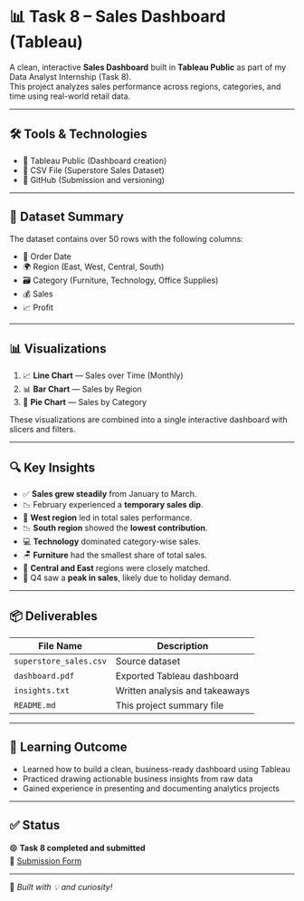 # 📊 Task 8 – Sales Dashboard (Tableau)

A clean, interactive **Sales Dashboard** built in **Tableau Public** as part of my Data Analyst Internship (Task 8).  
This project analyzes sales performance across regions, categories, and time using real-world retail data.

---

## 🛠️ Tools & Technologies

- 🧰 Tableau Public (Dashboard creation)
- 📁 CSV File (Superstore Sales Dataset)
- 📝 GitHub (Submission and versioning)

---

## 📁 Dataset Summary

The dataset contains over 50 rows with the following columns:
- 📅 Order Date
- 🌍 Region (East, West, Central, South)
- 🗃️ Category (Furniture, Technology, Office Supplies)
- 💰 Sales
- 📈 Profit

---

## 📊 Visualizations

1. 📈 **Line Chart** — Sales over Time (Monthly)
2. 📊 **Bar Chart** — Sales by Region
3. 🥧 **Pie Chart** — Sales by Category

These visualizations are combined into a single interactive dashboard with slicers and filters.

---

## 🔍 Key Insights

- ✅ **Sales grew steadily** from January to March.
- 📉 February experienced a **temporary sales dip**.
- 🌟 **West region** led in total sales performance.
- 📉 **South region** showed the **lowest contribution**.
- 💻 **Technology** dominated category-wise sales.
- 🪑 **Furniture** had the smallest share of total sales.
- 🧭 **Central and East** regions were closely matched.
- 🎄 Q4 saw a **peak in sales**, likely due to holiday demand.

---

## 📦 Deliverables

| File Name             | Description                         |
|-----------------------|-------------------------------------|
| `superstore_sales.csv`| Source dataset                     |
| `dashboard.pdf`       | Exported Tableau dashboard          |
| `insights.txt`        | Written analysis and takeaways      |
| `README.md`           | This project summary file           |

---

## 🧠 Learning Outcome

- Learned how to build a clean, business-ready dashboard using Tableau
- Practiced drawing actionable business insights from raw data
- Gained experience in presenting and documenting analytics projects

---

## ✅ Status

🟢 **Task 8 completed and submitted**  
🔗 [Submission Form](https://forms.gle/qumsSk73uxUZ6LYB9)

---

📌 *Built with 💡 and curiosity!*
